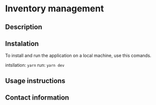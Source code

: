 # Inventory management

## Description

## Instalation

To install and run the application on a local machine, use this comands.

intsllation: ```yarn```
run: ```yarn dev```

## Usage instructions

## Contact information
